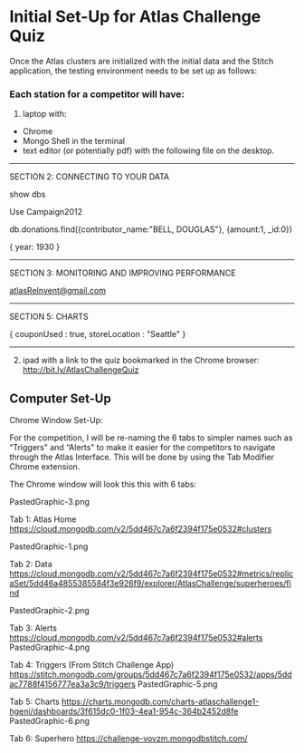 # Initial Set-Up for Atlas Challenge Quiz

Once the Atlas clusters are initialized with the initial data and the Stitch application, the testing environment needs to be set up as follows:

### Each station for a competitor will have:
1. laptop with: 
- Chrome
- Mongo Shell in the terminal
- text editor (or potentially pdf) with the following file on the desktop.

---------------

SECTION 2:  CONNECTING TO YOUR DATA

show dbs

Use Campaign2012 

db.donations.find({contributor_name:"BELL, DOUGLAS"}, {amount:1, _id:0})

{ year: 1930 }

______________________________________________

SECTION 3: MONITORING AND IMPROVING PERFORMANCE

atlasReInvent@gmail.com

____________________________________________

SECTION 5: CHARTS 

 { couponUsed : true, storeLocation : "Seattle" }
 
--------------------- 

2. ipad with a link to the quiz bookmarked in the Chrome browser: http://bit.ly/AtlasChallengeQuiz 


## Computer Set-Up

Chrome Window Set-Up:

For the competition, I will be re-naming the 6 tabs to simpler names such as “Triggers" and “Alerts" to make it easier for the competitors to navigate through the Atlas Interface. This will be done by using the Tab Modifier Chrome extension.  

The Chrome window will look this this with 6 tabs:

PastedGraphic-3.png


Tab 1: Atlas Home
https://cloud.mongodb.com/v2/5dd467c7a6f2394f175e0532#clusters

PastedGraphic-1.png


Tab 2: Data
https://cloud.mongodb.com/v2/5dd467c7a6f2394f175e0532#metrics/replicaSet/5dd46a4855385584f3e926f9/explorer/AtlasChallenge/superheroes/find

PastedGraphic-2.png


Tab 3: Alerts
https://cloud.mongodb.com/v2/5dd467c7a6f2394f175e0532#alerts
PastedGraphic-4.png

Tab 4: Triggers
(From Stitch Challenge App)
https://stitch.mongodb.com/groups/5dd467c7a6f2394f175e0532/apps/5ddac7788f4156777ea3a3c9/triggers
PastedGraphic-5.png

Tab 5: Charts
https://charts.mongodb.com/charts-atlaschallenge1-hgeni/dashboards/3f615dc0-1f03-4ea1-954c-364b2452d8fe
PastedGraphic-6.png



Tab 6: Superhero
https://challenge-vovzm.mongodbstitch.com/



